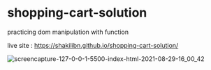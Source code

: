 # shopping-cart-solution
practicing dom manipulation with function

live site : https://shakilibn.github.io/shopping-cart-solution/

![screencapture-127-0-0-1-5500-index-html-2021-08-29-16_00_42](https://user-images.githubusercontent.com/76778643/131246509-d096dcb0-a825-46dc-8d7f-76a53ab5d41a.png)


